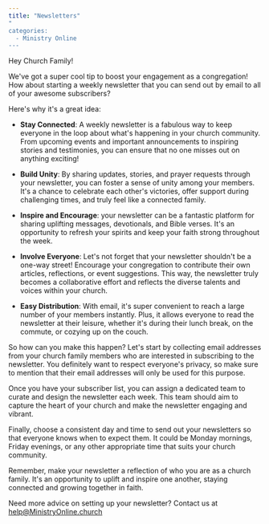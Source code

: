 ```yaml
---
title: "Newsletters"
"
categories:
  - Ministry Online
---
```

Hey Church Family!

We've got a super cool tip to boost your engagement as a congregation! How about starting a weekly newsletter that you can send out by email to all of your awesome subscribers?

Here's why it's a great idea:

- **Stay Connected**: A weekly newsletter is a fabulous way to keep everyone in the loop about what's happening in your church community. From upcoming events and important announcements to inspiring stories and testimonies, you can ensure that no one misses out on anything exciting!

- **Build Unity**: By sharing updates, stories, and prayer requests through your newsletter, you can foster a sense of unity among your members. It's a chance to celebrate each other's victories, offer support during challenging times, and truly feel like a connected family.

- **Inspire and Encourage**: your newsletter can be a fantastic platform for sharing uplifting messages, devotionals, and Bible verses. It's an opportunity to refresh your spirits and keep your faith strong throughout the week.

- **Involve Everyone**: Let's not forget that your newsletter shouldn't be a one-way street! Encourage your congregation to contribute their own articles, reflections, or event suggestions. This way, the newsletter truly becomes a collaborative effort and reflects the diverse talents and voices within your church.

- **Easy Distribution**: With email, it's super convenient to reach a large number of your members instantly. Plus, it allows everyone to read the newsletter at their leisure, whether it's during their lunch break, on the commute, or cozying up on the couch.

So how can you make this happen? Let's start by collecting email addresses from your church family members who are interested in subscribing to the newsletter. You definitely want to respect everyone's privacy, so make sure to mention that their email addresses will only be used for this purpose.

Once you have your subscriber list, you can assign a dedicated team to curate and design the newsletter each week. This team should aim to capture the heart of your church and make the newsletter engaging and vibrant.

Finally, choose a consistent day and time to send out your newsletters so that everyone knows when to expect them. It could be Monday mornings, Friday evenings, or any other appropriate time that suits your church community.

Remember, make your newsletter a reflection of who you are as a church family. It's an opportunity to uplift and inspire one another, staying connected and growing together in faith.

Need more advice on setting up your newsletter? Contact us at help@MinistryOnline.church


